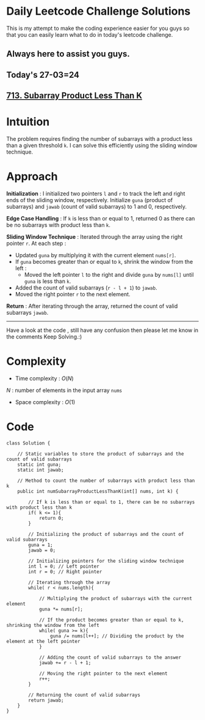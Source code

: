 # Daily Leetcode Challenge Solutions

This is my attempt to make the coding experience easier for you guys so that you can easily learn what to do in today's leetcode challenge.

## Always here to assist you guys.

## Today's 27-03=24 

## [713. Subarray Product Less Than K](https://leetcode.com/problems/subarray-product-less-than-k/description/?envType=daily-question&envId=2024-03-27)

# Intuition
<!-- Describe your first thoughts on how to solve this problem. -->
The problem requires finding the number of subarrays with a product less than a given threshold `k`. I can solve this efficiently using the sliding window technique.

# Approach
<!-- Describe your approach to solving the problem. -->
**Initialization** : I initialized two pointers `l` and `r` to track the left and right ends of the sliding window, respectively. Initialize `guna` (product of subarrays) and `jawab` (count of valid subarrays) to 1 and 0, respectively.

**Edge Case Handling** : If `k` is less than or equal to 1, returned 0 as there can be no subarrays with product less than `k`.

**Sliding Window Technique** : Iterated through the array using the right pointer `r`. At each step :
- Updated `guna` by multiplying it with the current element `nums[r]`.
- If `guna` becomes greater than or equal to `k`, shrink the window from the left :
    - Moved the left pointer `l` to the right and divide `guna` by `nums[l]` until `guna` is less than `k`.
- Added the count of valid subarrays (`r - l + 1`) to `jawab`.
- Moved the right pointer `r` to the next element.

**Return** : After iterating through the array, returned the count of valid subarrays `jawab`.

--- 
Have a look at the code , still have any confusion then please let me know in the comments
Keep Solving.:)
# Complexity
- Time complexity : $O(N)$
<!-- Add your time complexity here, e.g. $$O(n)$$ -->
$N$ : number of elements in the input array `nums`
- Space complexity : $O(1)$
<!-- Add your space complexity here, e.g. $$O(n)$$ -->

# Code
```
class Solution {

    // Static variables to store the product of subarrays and the count of valid subarrays
    static int guna;
    static int jawab;
    
    // Method to count the number of subarrays with product less than k
    public int numSubarrayProductLessThanK(int[] nums, int k) {
    
        // If k is less than or equal to 1, there can be no subarrays with product less than k
        if( k <= 1){
            return 0;
        }
        
        // Initializing the product of subarrays and the count of valid subarrays
        guna = 1;
        jawab = 0;
        
        // Initializing pointers for the sliding window technique
        int l = 0; // Left pointer
        int r = 0; // Right pointer
        
        // Iterating through the array
        while( r < nums.length){

            // Multiplying the product of subarrays with the current element
            guna *= nums[r];
            
            // If the product becomes greater than or equal to k, shrinking the window from the left
            while( guna >= k){
                guna /= nums[l++]; // Dividing the product by the element at the left pointer
            }
            
            // Adding the count of valid subarrays to the answer
            jawab += r - l + 1;
            
            // Moving the right pointer to the next element
            r++;
        }
        
        // Returning the count of valid subarrays
        return jawab;
    }
}
```
